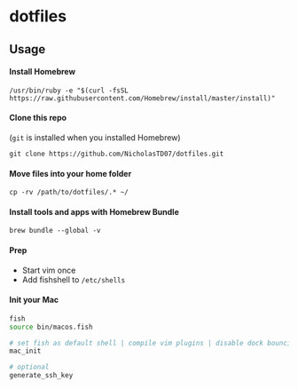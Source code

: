 # dotfiles

## Usage

#### Install Homebrew

`/usr/bin/ruby -e "$(curl -fsSL https://raw.githubusercontent.com/Homebrew/install/master/install)"`

#### Clone this repo

(`git` is installed when you installed Homebrew)

`git clone https://github.com/NicholasTD07/dotfiles.git`

#### Move files into your home folder

`cp -rv /path/to/dotfiles/.* ~/`

#### Install tools and apps with Homebrew Bundle

`brew bundle --global -v`

#### Prep

- Start vim once
- Add fishshell to `/etc/shells`

#### Init your Mac

```sh
fish
source bin/macos.fish

# set fish as default shell | compile vim plugins | disable dock bouncing icons
mac_init

# optional
generate_ssh_key
```

